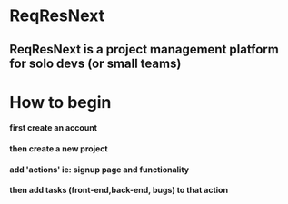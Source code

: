 # ReqResNext
## ReqResNext is a project management platform for solo devs (or small teams)

# How to begin
#### first create an account
#### then create a new project
#### add 'actions' ie: signup page and functionality
#### then add tasks (front-end,back-end, bugs) to that action



